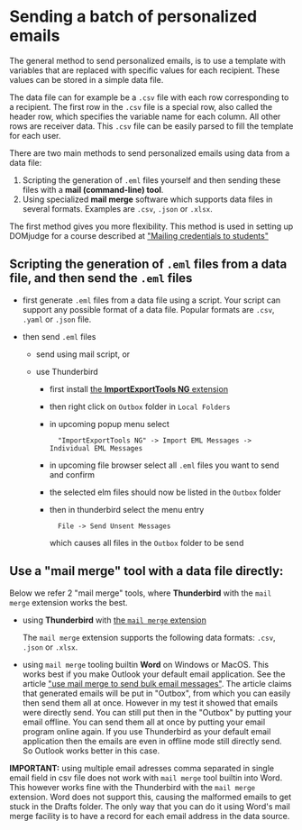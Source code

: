     
# Sending a batch of personalized emails

The general method to send personalized emails, is to use a template with variables that are replaced with specific values for each recipient. These values can be stored in a simple data file. 

The data file can for example be  a `.csv` file  with each row corresponding to a recipient. The first row in the `.csv` file is a special row, also called the header row, which specifies the variable name for each column. All other rows are receiver data.  This `.csv` file can be easily parsed to fill the template for each user.


There are two main methods to send personalized emails using data from a data file:

1. Scripting the generation of `.eml` files yourself and then sending these files with a **mail (command-line) tool**.
2. Using specialized **mail merge** software which supports data files in several formats. Examples are `.csv`, `.json` or `.xlsx`.

The first method gives you more flexibility. This method is used in setting up DOMjudge for a course described at ["Mailing credentials to students"](Setting_up_domjudge_for_a_course.md#mailing-credentials-to-students)

## Scripting the generation of `.eml` files from a data file, and then send the `.eml` files


* first generate `.eml` files from a data file using a script. Your script can support any possible format of a data file. Popular formats are `.csv`, `.yaml` or `.json` file.

* then send `.eml` files
    * send using mail script, or  
        
    * use Thunderbird 
        * first install [the **ImportExportTools NG** extension](https://addons.thunderbird.net/en-GB/thunderbird/addon/importexporttools-ng/)
        * then right click on `Outbox` folder in `Local Folders`
        * in upcoming popup menu select

                "ImportExportTools NG" -> Import EML Messages -> Individual EML Messages
        
        * in upcoming file browser select all `.eml` files you want to send
            and confirm
        * the selected elm files should now be listed in the `Outbox` folder 
        * then in thunderbird select the menu entry   

                File -> Send Unsent Messages
          
          which causes all files in the  `Outbox` folder  to be send
     

## Use a "mail merge" tool with a data  file directly:
    

Below we refer 2 "mail merge" tools, where **Thunderbird** with the `mail merge` extension works the best.

   * using **Thunderbird** with [the `mail merge` extension](https://addons.thunderbird.net/thunderbird/addon/mail-merge/)
    
     The `mail merge` extension supports the following data formats: `.csv`, `.json` or `.xlsx`.
    
   * using `mail merge` tooling builtin **Word** on Windows or MacOS.
      This works best if you make Outlook your default email application.
      See  the article ["use mail merge to send bulk email messages"](https://support.microsoft.com/en-us/office/use-mail-merge-to-send-bulk-email-messages-0f123521-20ce-4aa8-8b62-ac211dedefa4).
        The article claims that generated emails will be put in "Outbox", from which you can easily then send them all at once. However in my test
        it showed that emails were directly send. You can still put then in the "Outbox" by putting your email offline. You can send them all at once by putting
        your email program online again. If you use Thunderbird as your default email application then the emails are even in offline mode still directly send. 
        So Outlook works better in this case.
         
 **IMPORTANT:** using multiple email adresses comma separated in single email field in csv file does not work with `mail merge` tool builtin
        into Word. This however works fine with the  Thunderbird with the `mail merge` extension. 
        Word does not support this, causing the malformed emails to get stuck in the Drafts folder. The only way that you can do it using Word's mail merge facility is to have a record 
        for each email address in the data source.
